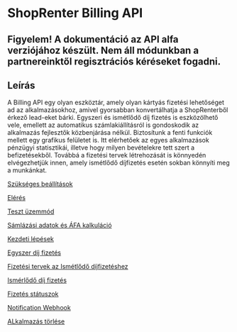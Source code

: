 # ShopRenter Billing API

## Figyelem! A dokumentáció az API alfa verziójához készült. Nem áll módunkban a partnereinktől regisztrációs kéréseket fogadni.

## Leírás

A Billing API egy olyan eszköztár, amely olyan kártyás fizetési lehetőséget ad az alkalmazásokhoz, 
amivel gyorsabban konvertálhatja a ShopRenterből érkező lead-eket bárki. Egyszeri és ismétlődő díj
fizetés is eszközölhető vele, emellett az automatikus számlakiállításról is gondoskodik az alkalmazás
fejlesztők közbenjárása nélkül. Biztosítunk a fenti funkciók mellett egy grafikus felületet is.
Itt elérhetőek az egyes alkalmazások pénzügyi statisztikái, illetve hogy milyen bevételekre 
tett szert a befizetésekből. Továbbá a fizetési tervek létrehozását is könnyedén elvégezhetjük
innen, amely ismétlődő díjfizetés esetén sokban könnyíti meg a munkánkat.

[Szükséges beállítások](./docs/settings.md)

[Elérés](./docs/accessing.md)

[Teszt üzemmód](./docs/test.md)

[Sámlázási adatok és ÁFA kalkuláció](./docs/price_calc.md)

[Kezdeti lépések](./docs/first_steps.md)

[Egyszer díj fizetés](./docs/one_time_charge.md)

[Fizetési tervek az Ismétlődő díjfizetéshez](./docs/plan.md)

[Ismérlődő díj fizetés](./docs/recurring_charge.md)

[Fizetés státuszok](./docs/statuses.md)

[Notification Webhook](./docs/notifications.md)

[ALkalmazás törlése](./docs/uninstall.md)
